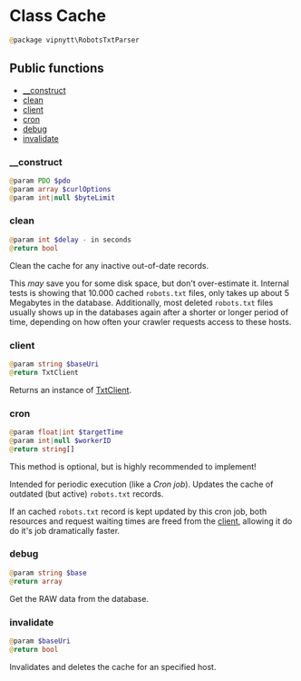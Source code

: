 # Class Cache
```php
@package vipnytt\RobotsTxtParser
```

## Public functions
- [__construct](#__construct)
- [clean](#clean)
- [client](#client)
- [cron](#cron)
- [debug](#debug)
- [invalidate](#invalidate)

### __construct
```php
@param PDO $pdo
@param array $curlOptions
@param int|null $byteLimit
```

### clean
```php
@param int $delay - in seconds
@return bool
```
Clean the cache for any inactive out-of-date records.

This _may_ save you for some disk space, but don't over-estimate it. Internal tests is showing that 10.000 cached `robots.txt` files, only takes up about 5 Megabytes in the database. Additionally, most deleted `robots.txt` files usually shows up in the databases again after a shorter or longer period of time, depending on how often your crawler requests access to these hosts.

### client
```php
@param string $baseUri
@return TxtClient
```
Returns an instance of [TxtClient](TxtClient.md).

### cron
```php
@param float|int $targetTime
@param int|null $workerID
@return string[]
```
This method is optional, but is highly recommended to implement!

Intended for periodic execution (like a _Cron job_). Updates the cache of outdated (but active) `robots.txt` records.

If an cached `robots.txt` record is kept updated by this cron job, both resources and request waiting times are freed from the [client](#client), allowing it do do it's job dramatically faster.

### debug
```php
@param string $base
@return array
```
Get the RAW data from the database.

### invalidate
```php
@param $baseUri
@return bool
```
Invalidates and deletes the cache for an specified host.
